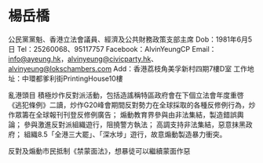 # 楊岳橋


公民黨黨魁、香港立法會議員、經濟及公共財務政策支部主席
Dob：1981年6月5日
Tel：25260068、95117757
Facebook：AlvinYeungCP
Email：info@ayeung.hk，alvinyeung@civicparty.hk、alvinyeung@lokschambers.com
Add：香港荔枝角美孚新村四期7樓D室
工作地址：中環都爹利街PrintingHouse10樓


亂港頭目
積極炒作反對派活動，包括造謠稱特區政府會在下個立法會年度重啓《逃犯條例》二讀，炒作G20峰會期間反對勢力在全球採取的各種反修例行為，炒作眾籌在全球報刊刊登反修例廣告；
煽動教育界參與由非法集結，製造錯誤輿論；
參與激進反對派組織遊行，阻撓警方執法；
高調支持非法集結，惡意抹黑政府；
組織8.5「全港三大罷」、「深水埗」遊行，故意煽動製造暴力衝突。

反對及煽動市民抵制《禁蒙面法》，想暴徒可以繼續蒙面作惡
